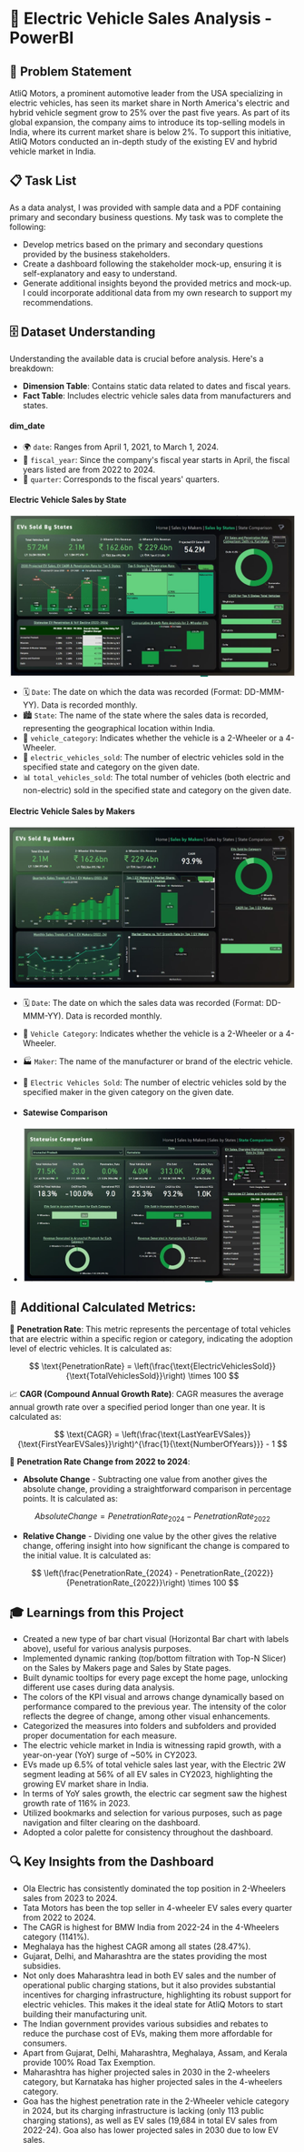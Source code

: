 # 🚗 Electric Vehicle Sales Analysis - PowerBI

## 📝 Problem Statement

AtliQ Motors, a prominent automotive leader from the USA specializing in electric vehicles, has seen its market share in North America's electric and hybrid vehicle segment grow to 25% over the past five years. As part of its global expansion, the company aims to introduce its top-selling models in India, where its current market share is below 2%. To support this initiative, AtliQ Motors conducted an in-depth study of the existing EV and hybrid vehicle market in India.

## 📋 Task List

As a data analyst, I was provided with sample data and a PDF containing primary and secondary business questions. My task was to complete the following:

- Develop metrics based on the primary and secondary questions provided by the business stakeholders.
- Create a dashboard following the stakeholder mock-up, ensuring it is self-explanatory and easy to understand.
- Generate additional insights beyond the provided metrics and mock-up. I could incorporate additional data from my own research to support my recommendations.

## 🗄️ Dataset Understanding

Understanding the available data is crucial before analysis. Here's a breakdown:

- **Dimension Table**: Contains static data related to dates and fiscal years.
- **Fact Table**: Includes electric vehicle sales data from manufacturers and states.

#### **dim_date**

- 🌍 `date`: Ranges from April 1, 2021, to March 1, 2024.
- 👥 `fiscal_year`: Since the company's fiscal year starts in April, the fiscal years listed are from 2022 to 2024.
- 📅 `quarter`: Corresponds to the fiscal years' quarters.


#### **Electric Vehicle Sales by State**
 ![Image Alt](https://github.com/HostileSoldier321/EV-Sales-Dashboard/blob/3d3b4c4567a55c7a7ee16ac025b96d654882baec/Screenshot%20(71).jpg)
- 🗓️ `Date`: The date on which the data was recorded (Format: DD-MMM-YY). Data is recorded monthly.
- 🏙️ `State`: The name of the state where the sales data is recorded, representing the geographical location within India.
- 🚗 `vehicle_category`: Indicates whether the vehicle is a 2-Wheeler or a 4-Wheeler.
- 🔋 `electric_vehicles_sold`: The number of electric vehicles sold in the specified state and category on the given date.
- 📊 `total_vehicles_sold`: The total number of vehicles (both electric and non-electric) sold in the specified state and category on the given date.

#### **Electric Vehicle Sales by Makers**
![Image Alt](https://github.com/HostileSoldier321/EV-Sales-Dashboard/blob/3d3b4c4567a55c7a7ee16ac025b96d654882baec/Screenshot%20(73).jpg)

- 🗓️ `Date`: The date on which the sales data was recorded (Format: DD-MMM-YY). Data is recorded monthly.
- 🚗 `Vehicle Category`: Indicates whether the vehicle is a 2-Wheeler or a 4-Wheeler.
- 🏭 `Maker`: The name of the manufacturer or brand of the electric vehicle.
- 🔋 `Electric Vehicles Sold`: The number of electric vehicles sold by the specified maker in the given category on the given date.

- #### **Satewise Comparison**
- ![Image Alt](https://github.com/HostileSoldier321/EV-Sales-Dashboard/blob/3d3b4c4567a55c7a7ee16ac025b96d654882baec/Screenshot%20(72).jpg)

## 🧠 Additional Calculated Metrics:

🚗 **Penetration Rate**: This metric represents the percentage of total vehicles that are electric within a specific region or category, indicating the adoption level of electric vehicles. It is calculated as:

$$
\text{PenetrationRate} = \left(\frac{\text{ElectricVehiclesSold}}{\text{TotalVehiclesSold}}\right) \times 100
$$

📈 **CAGR (Compound Annual Growth Rate)**: CAGR measures the average annual growth rate over a specified period longer than one year. It is calculated as:

$$
\text{CAGR} = \left(\frac{\text{LastYearEVSales}}{\text{FirstYearEVSales}}\right)^{\frac{1}{\text{NumberOfYears}}} - 1
$$

🔄 **Penetration Rate Change from 2022 to 2024**:

- **Absolute Change** - Subtracting one value from another gives the absolute change, providing a straightforward comparison in percentage points. It is calculated as:

$$
AbsoluteChange = PenetrationRate_{2024} - PenetrationRate_{2022}
$$

- **Relative Change** - Dividing one value by the other gives the relative change, offering insight into how significant the change is compared to the initial value. It is calculated as:

$$
\left(\frac{PenetrationRate_{2024} - PenetrationRate_{2022}}{PenetrationRate_{2022}}\right) \times 100
$$
## 🎓 Learnings from this Project 

- Created a new type of bar chart visual (Horizontal Bar chart with labels above), useful for various analysis purposes.
- Implemented dynamic ranking (top/bottom filtration with Top-N Slicer) on the Sales by Makers page and Sales by State pages.
- Built dynamic tooltips for every page except the home page, unlocking different use cases during data analysis.
- The colors of the KPI visual and arrows change dynamically based on performance compared to the previous year. The intensity of the color reflects the degree of change, among other visual enhancements.
- Categorized the measures into folders and subfolders and provided proper documentation for each measure.
- The electric vehicle market in India is witnessing rapid growth, with a year-on-year (YoY) surge of ~50% in CY2023.
- EVs made up 6.5% of total vehicle sales last year, with the Electric 2W segment leading at 56% of all EV sales in CY2023, highlighting the growing EV market share in India.
- In terms of YoY sales growth, the electric car segment saw the highest growth rate of 116% in 2023.
- Utilized bookmarks and selection for various purposes, such as page navigation and filter clearing on the dashboard.
- Adopted a color palette for consistency throughout the dashboard.
## 🔍 Key Insights from the Dashboard

- Ola Electric has consistently dominated the top position in 2-Wheelers sales from 2023 to 2024.
- Tata Motors has been the top seller in 4-wheeler EV sales every quarter from 2022 to 2024.
- The CAGR is highest for BMW India from 2022-24 in the 4-Wheelers category (1141%).
- Meghalaya has the highest CAGR among all states (28.47%).
- Gujarat, Delhi, and Maharashtra are the states providing the most subsidies.
- Not only does Maharashtra lead in both EV sales and the number of operational public charging stations, but it also provides substantial incentives for charging infrastructure, highlighting its robust support for electric vehicles. This makes it the ideal state for AtliQ Motors to start building their manufacturing unit.
- The Indian government provides various subsidies and rebates to reduce the purchase cost of EVs, making them more affordable for consumers.
- Apart from Gujarat, Delhi, Maharashtra, Meghalaya, Assam, and Kerala provide 100% Road Tax Exemption.
- Maharashtra has higher projected sales in 2030 in the 2-wheelers category, but Karnataka has higher projected sales in the 4-wheelers category.
- Goa has the highest penetration rate in the 2-Wheeler vehicle category in 2024, but its charging infrastructure is lacking (only 113 public charging stations), as well as EV sales (19,684 in total EV sales from 2022-24). Goa also has lower projected sales in 2030 due to low EV sales.
